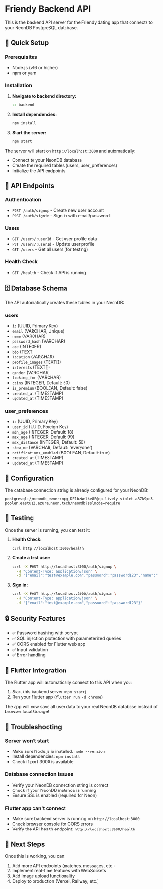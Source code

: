 # Friendy Backend API

This is the backend API server for the Friendy dating app that connects to your NeonDB PostgreSQL database.

## 🚀 Quick Setup

### Prerequisites
- Node.js (v16 or higher)
- npm or yarn

### Installation

1. **Navigate to backend directory:**
   ```bash
   cd backend
   ```

2. **Install dependencies:**
   ```bash
   npm install
   ```

3. **Start the server:**
   ```bash
   npm start
   ```

The server will start on `http://localhost:3000` and automatically:
- Connect to your NeonDB database
- Create the required tables (users, user_preferences)
- Initialize the API endpoints

## 📡 API Endpoints

### Authentication
- `POST /auth/signup` - Create new user account
- `POST /auth/signin` - Sign in with email/password

### Users
- `GET /users/:userId` - Get user profile data
- `PUT /users/:userId` - Update user profile
- `GET /users` - Get all users (for testing)

### Health Check
- `GET /health` - Check if API is running

## 🗄️ Database Schema

The API automatically creates these tables in your NeonDB:

### users
- `id` (UUID, Primary Key)
- `email` (VARCHAR, Unique)
- `name` (VARCHAR)
- `password_hash` (VARCHAR)
- `age` (INTEGER)
- `bio` (TEXT)
- `location` (VARCHAR)
- `profile_images` (TEXT[])
- `interests` (TEXT[])
- `gender` (VARCHAR)
- `looking_for` (VARCHAR)
- `coins` (INTEGER, Default: 50)
- `is_premium` (BOOLEAN, Default: false)
- `created_at` (TIMESTAMP)
- `updated_at` (TIMESTAMP)

### user_preferences
- `id` (UUID, Primary Key)
- `user_id` (UUID, Foreign Key)
- `min_age` (INTEGER, Default: 18)
- `max_age` (INTEGER, Default: 99)
- `max_distance` (INTEGER, Default: 50)
- `show_me` (VARCHAR, Default: 'everyone')
- `notifications_enabled` (BOOLEAN, Default: true)
- `created_at` (TIMESTAMP)
- `updated_at` (TIMESTAMP)

## 🔧 Configuration

The database connection string is already configured for your NeonDB:
```
postgresql://neondb_owner:npg_DE1bzAelkv8F@ep-lively-violet-a87k9pc3-pooler.eastus2.azure.neon.tech/neondb?sslmode=require
```

## 🧪 Testing

Once the server is running, you can test it:

1. **Health Check:**
   ```bash
   curl http://localhost:3000/health
   ```

2. **Create a test user:**
   ```bash
   curl -X POST http://localhost:3000/auth/signup \
     -H "Content-Type: application/json" \
     -d '{"email":"test@example.com","password":"password123","name":"Test User"}'
   ```

3. **Sign in:**
   ```bash
   curl -X POST http://localhost:3000/auth/signin \
     -H "Content-Type: application/json" \
     -d '{"email":"test@example.com","password":"password123"}'
   ```

## 🔒 Security Features

- ✅ Password hashing with bcrypt
- ✅ SQL injection protection with parameterized queries
- ✅ CORS enabled for Flutter web app
- ✅ Input validation
- ✅ Error handling

## 📱 Flutter Integration

The Flutter app will automatically connect to this API when you:
1. Start this backend server (`npm start`)
2. Run your Flutter app (`flutter run -d chrome`)

The app will now save all user data to your real NeonDB database instead of browser localStorage!

## 🐛 Troubleshooting

### Server won't start
- Make sure Node.js is installed: `node --version`
- Install dependencies: `npm install`
- Check if port 3000 is available

### Database connection issues
- Verify your NeonDB connection string is correct
- Check if your NeonDB instance is running
- Ensure SSL is enabled (required for Neon)

### Flutter app can't connect
- Make sure backend server is running on `http://localhost:3000`
- Check browser console for CORS errors
- Verify the API health endpoint: `http://localhost:3000/health`

## 🎯 Next Steps

Once this is working, you can:
1. Add more API endpoints (matches, messages, etc.)
2. Implement real-time features with WebSockets
3. Add image upload functionality
4. Deploy to production (Vercel, Railway, etc.)
